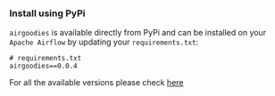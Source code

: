 ### Install using PyPi

`airgoodies` is available directly from PyPi and can be installed on your `Apache Airflow` by updating your
`requirements.txt`:

```text
# requirements.txt
airgoodies==0.0.4
```

For all the available versions please check [here](https://pypi.org/project/airgoodies/)